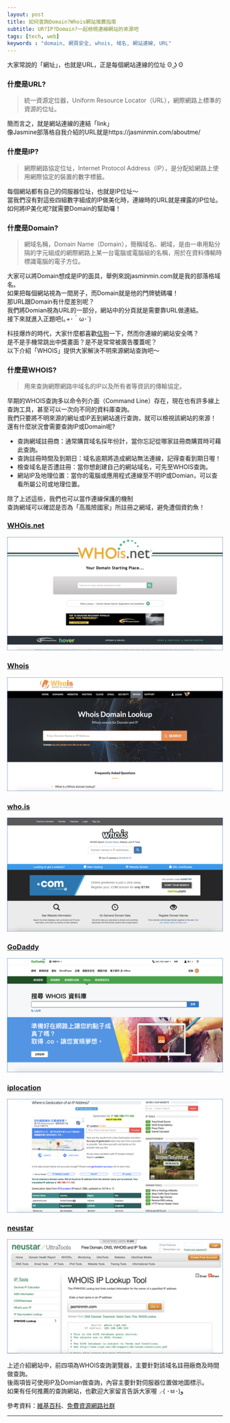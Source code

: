 ```yaml
---
layout: post
title: 如何查詢Domain?Whois網站推薦指南
subtitle: UR?IP?Domain?一起檢視連線網站的來源吧
tags: [tech, web]
keywords : "domain, 網頁安全, whois, 域名, 網站連線, URL" 
---
```


大家常說的「網址」，也就是URL，正是每個網站連線的位址 ʘ ͜ʖ ʘ<br>

### 什麼是URL?
>統一資源定位器，Uniform Resource Locator（URL），網際網路上標準的資源的位址。

簡而言之，就是網站連線的連結「link」<br>
像Jasmine部落格自我介紹的URL就是https://jasminmin.com/aboutme/<br>

### 什麼是IP?
>網際網路協定位址，Internet Protocol Address（IP），是分配給網路上使用網際協定的裝置的數字標籤。

每個網站都有自己的伺服器位址，也就是IP位址～<br>
當我們沒有對這些四組數字組成的IP做美化時，連線時的URL就是裸露的IP位址。<br>
如何將IP美化呢?就需要Domain的幫助囉！<br>

### 什麼是Domain?
>網域名稱，Domain Name（Domain），簡稱域名、網域，是由一串用點分隔的字元組成的網際網路上某一台電腦或電腦組的名稱，用於在資料傳輸時標識電腦的電子方位。

大家可以將Domain想成是IP的面具，舉例來說jasminmin.com就是我的部落格域名。<br>
如果把每個網站視為一間房子，而Domain就是他的門牌號碼囉！<br>
那URL跟Domain有什麼差別呢？<br>
我們將Domian視為URL的一部分，網站中的分頁就是需要靠URL做連結。<br>
接下來就進入正題吧(｡+･｀ω･´)<br>

科技爆炸的時代，大家什麼都喜歡[估狗](https://google.com)一下，然而你連線的網站安全嗎？<br>
是不是手機常跳出中獎畫面？是不是常常被廣告覆蓋呢？<br>
以下介紹「WHOIS」提供大家解決不明來源網站查詢吧～<br>

### 什麼是WHOIS?
>用來查詢網際網路中域名的IP以及所有者等資訊的傳輸協定。

早期的WHOIS查詢多以命令列介面（Command Line）存在，現在也有許多線上查詢工具，甚至可以一次向不同的資料庫查詢。<br>
我們只要將不明來源的網址或IP丟到網站進行查詢，就可以檢視該網站的來源！<br>
還有什麼狀況會需要查詢IP或Domain呢?<br>
* 查詢網域註冊商：通常購買域名採年份計，當你忘記從哪家註冊商購買時可藉此查詢。
* 查詢註冊時間及到期日：域名逾期將造成網站無法連線，記得查看到期日喔！
* 檢查域名是否遭註冊：當你想創建自己的網站域名，可先至WHOIS查詢。
* 網站IP及地理位置：當你的電腦或應用程式連線至不明IP或Domian，可以查看所屬公司或地理位置。

除了上述這些，我們也可以當作連線保護的機制<br>
查詢網域可以確認是否為「高風險國家」所註冊之網域，避免遭個資釣魚！<br>

### [WHOis.net](https://www.whois.net)
![whois.net](/img/1080430/1.png)

### [Whois](https://www.whois.com/whois/)
![Whois](/img/1080430/2.png)

### [who.is](https://who.is)
![who.is](/img/1080430/3.png)

### [GoDaddy](https://tw.godaddy.com/whois)
![godaddy](/img/1080430/4.png)

### [iplocation](https://www.iplocation.net)
![iplocation](/img/1080430/5.png)

### [neustar](https://www.ultratools.com/tools/ipWhoisLookupResult)
![neustar](/img/1080430/6.png)

上述介紹網站中，前四項為WHOIS查詢瀏覽器，主要針對該域名註冊廠商及時間做查詢。<br>
後兩項皆可使用IP及Domian做查詢，內容主要針對伺服器位置做地圖標示。<br>
如果有任何推薦的查詢網站，也歡迎大家留言告訴大家喔╭( ･ㅂ･)و

參考資料：[維基百科](https://zh.wikipedia.org/wiki)、[免費資源網路社群](https://free.com.tw/who-is/)

----------